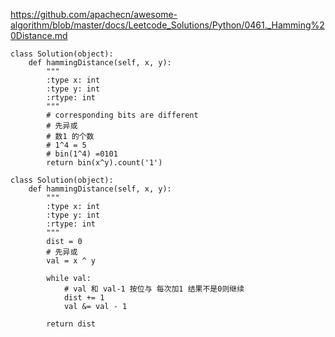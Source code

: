 https://github.com/apachecn/awesome-algorithm/blob/master/docs/Leetcode_Solutions/Python/0461._Hamming%20Distance.md

```python3
class Solution(object):
    def hammingDistance(self, x, y):
        """
        :type x: int
        :type y: int
        :rtype: int
        """
        # corresponding bits are different
        # 先异或 
        # 数1 的个数
        # 1^4 = 5
        # bin(1^4) =0101
        return bin(x^y).count('1')
```

```python3
class Solution(object):
    def hammingDistance(self, x, y):
        """
        :type x: int
        :type y: int
        :rtype: int
        """
        dist = 0
        # 先异或
        val = x ^ y

        while val:
            # val 和 val-1 按位与 每次加1 结果不是0则继续
            dist += 1
            val &= val - 1

        return dist
```
